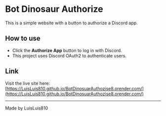 # Bot Dinosaur Authorize

This is a simple website with a button to authorize a Discord app.

## How to use

- Click the **Authorize App** button to log in with Discord.
- This project uses Discord OAuth2 to authenticate users.

## Link

Visit the live site here:  
[https://LuisLuis810.github.io/BotDinosuarAuthozise8.orender.com/](https://LuisLuis810.github.io/BotDinosuarAuthozise8.orender.com/)

---

Made by LuisLuis810
